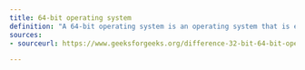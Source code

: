 ```yaml
---
title: 64-bit operating system
definition: "A 64-bit operating system is an operating system that is equipped with a 64-bit processor, and can access 2^64 different memory addresses."
sources:
- sourceurl: https://www.geeksforgeeks.org/difference-32-bit-64-bit-operating-systems/

---
```

